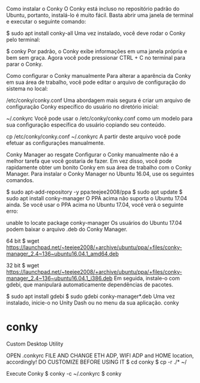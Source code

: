 Como instalar o Conky
O Conky está incluso no repositório padrão do Ubuntu, portanto, instalá-lo é muito fácil. Basta abrir uma janela de terminal e executar o seguinte comando:

$ sudo apt install conky-all
Uma vez instalado, você deve rodar o Conky pelo terminal:

$ conky
Por padrão, o Conky exibe informações em uma janela própria e bem sem graça. Agora você pode pressionar CTRL + C no terminal para parar o Conky.

Como configurar o Conky manualmente
Para alterar a aparência da Conky em sua área de trabalho, você pode editar o arquivo de configuração do sistema no local:

/etc/conky/conky.conf
Uma abordagem mais segura é criar um arquivo de configuração Conky específico do usuário no diretório inicial:

 ~/.conkyrc
Você pode usar o /etc/conky/conky.conf como um modelo para sua configuração específica do usuário copiando seu conteúdo.

cp /etc/conky/conky.conf ~/.conkyrc
A partir deste arquivo você pode efetuar as configurações manualmente.

Conky Manager ao resgate
Configurar o Conky manualmente não é a melhor tarefa que você gostaria de fazer. Em vez disso, você pode rapidamente obter um bonito Conky em sua área de trabalho com o Conky Manager.
Para instalar o Conky Manager no Ubuntu 16.04, use os seguintes comandos.

$ sudo apt-add-repository -y ppa:teejee2008/ppa
$ sudo apt update
$ sudo apt install conky-manager
O PPA acima não suporta o Ubuntu 17.04 ainda. Se você usar o PPA acima no Ubuntu 17.04, você verá o seguinte erro:

unable to locate package conky-manager
Os usuários do Ubuntu 17.04 podem baixar o arquivo .deb do Conky Manager.

64 bit
$ wget https://launchpad.net/~teejee2008/+archive/ubuntu/ppa/+files/conky-manager_2.4~136~ubuntu16.04.1_amd64.deb
 

32 bit
$ wget https://launchpad.net/~teejee2008/+archive/ubuntu/ppa/+files/conky-manager_2.4~136~ubuntu16.04.1_i386.deb
Em seguida, instale-o com gdebi, que manipulará automaticamente dependências de pacotes.

$ sudo apt install gdebi
$ sudo gdebi conky-manager*.deb
Uma vez instalado, inicie-o no Unity Dash ou no menu da sua aplicação.
conky




# conky
Custom Desktop Utility

OPEN .conkyrc FILE AND CHANGE ETH ADP, WIFI ADP and HOME location, accordingly!
DO CUSTOMIZE BEFORE USING IT
$ cd conky
$ cp -r ./* ~/

Execute Conky
$ conky -c ~/.conkyrc
$ conky

